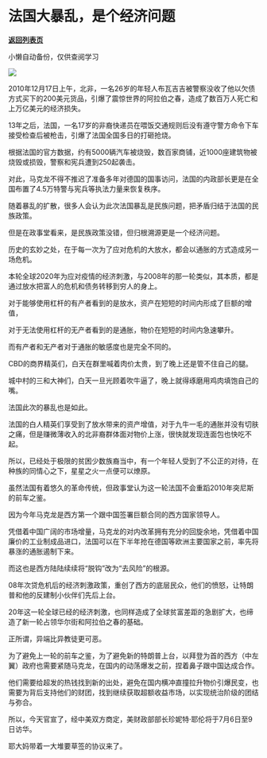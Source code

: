 # 法国大暴乱，是个经济问题

[**返回列表页**](/gzh/政事堂2019)

小懒自动备份，仅供查阅学习

![](https://mmbiz.qpic.cn/mmbiz_jpg/rxhS23yu8cPVUaTxRZ3z6gYeXKU2icURWWIicTkzbj5TgkgUoZBDlqgK8Olxl5dt4AibicuIaNKOYGmGmibBHcVSguQ/640?wx_fmt=jpeg)

2010年12月17日上午，北非，一名26岁的年轻人布瓦吉吉被警察没收了他以欠债方式买下的200美元货品，引爆了震惊世界的阿拉伯之春，造成了数百万人死亡和上万亿美元的经济损失。  

13年之后，法国，一名17岁的非裔快递员在喂饭交通规则后没有遵守警方命令下车接受检查后被枪击，引爆了法国全国多日的打砸抢烧。

根据法国的官方数据，约有5000辆汽车被烧毁，数百家商铺，近1000座建筑物被烧毁或损毁，警察和宪兵遭到250起袭击。

对此，马克龙不得不推迟了准备多年对德国的国事访问，法国的内政部长更是在全国布置了4.5万特警与宪兵等执法力量来恢复秩序。

随着暴乱的扩散，很多人会认为此次法国暴乱是民族问题，把矛盾归结于法国的民族政策。

但是在政事堂看来，是民族政策没错，但归根溯源更是一个经济问题。

历史的玄妙之处，在于每一次为了应对危机的大放水，都会以通胀的方式造成另一场危机。

本轮全球2020年为应对疫情的经济刺激，与2008年的那一轮类似，其本质，都是通过放水把富人的危机和债务转移到穷人的身上。

对于能够使用杠杆的有产者看到的是放水，资产在短短的时间内形成了巨额的增值，

对于无法使用杠杆的无产者看到的是通胀，物价在短短的时间内急速攀升。

而有产者和无产者对于通胀的敏感度也是完全不同的。  

CBD的商界精英们，白天在群里喊着肉价太贵，到了晚上还是管不住自己的腿。  

城中村的三和大神们，白天一旦光顾着吹牛逼了，晚上就得琢磨用鸡肉填饱自己的嘴。

法国此次的暴乱也是如此。

法国的白人精英们享受到了放水带来的资产增值，对于九牛一毛的通胀并没有切肤之痛，但是赚微薄收入的北非裔群体面对物价上涨，很快就发现连面包也快吃不起。

所以，已经处于极限的贫困少数族裔当中，有一个年轻人受到了不公正的对待，在种族的同情心之下，星星之火一点便可以燎原。

虽然法国有着悠久的革命传统，但政事堂认为这一轮法国不会重蹈2010年突尼斯的前车之鉴。

因为今年马克龙是西方第一个跟中国签署巨额合同的西方国家领导人。

凭借着中国广阔的市场增量，马克龙的对内改革拥有充分的回旋余地，凭借着中国廉价的工业制成品进口，法国可以在下半年抢在德国等欧洲主要国家之前，率先将暴涨的通胀遏制下来。

而这也是西方陆陆续续将“脱钩”改为“去风险”的根源。

08年次贷危机后的经济刺激政策，重创了西方的底层民众，他们的愤怒，让特朗普和他的反建制小伙伴们先后上台。  

20年这一轮全球已经的经济刺激，也同样造成了全球贫富差距的急剧扩大，也缔造了新一轮占领华尔街和阿拉伯之春的基础。

正所谓，异端比异教徒更可恶。  

为了避免上一轮的前车之鉴，为了避免新的特朗普上台，以拜登为首的西方（中左翼）政府也需要紧随马克龙，在国内的动荡爆发之前，捏着鼻子跟中国达成合作。

他们需要给超发的热钱找到新的出处，避免在国内横冲直撞拉升物价引爆民变，也需要为背后支持他们的财团，找到继续获取超额收益市场，以实现统治阶级的团结与弥合。

所以，今天官宣了，经中美双方商定，美财政部部长珍妮特·耶伦将于7月6日至9日访华。

耶大妈带着一大堆要草签的协议来了。

